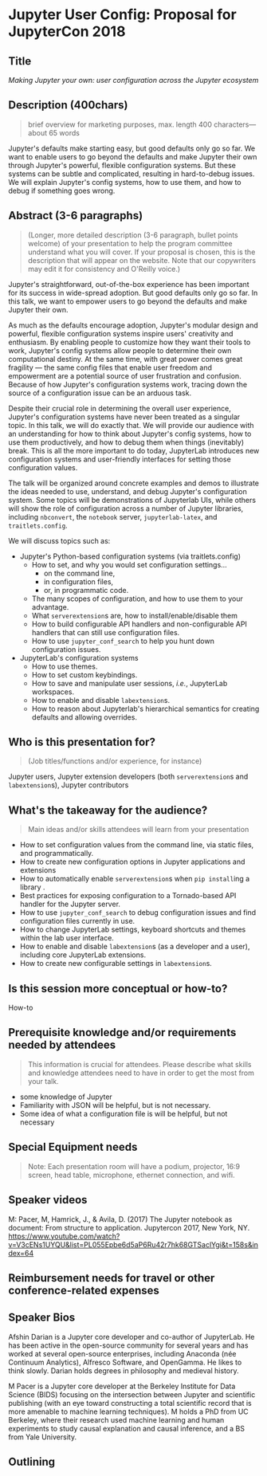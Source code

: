 # Jupyter User Config: Proposal for JupyterCon 2018

## Title

*Making Jupyter your own: user configuration across the Jupyter ecosystem*

## Description (400chars)

> brief overview for marketing purposes, max. length 400 characters—about 65 words

Jupyter's defaults make starting easy, but good defaults only go so far. We want to enable users to go beyond the defaults and make Jupyter their own through Jupyter's powerful, flexible configuration systems. But these systems can be subtle and complicated, resulting in hard-to-debug issues. We will explain Jupyter's config systems, how to use them, and how to debug if something goes wrong. 

## Abstract (3-6 paragraphs)

> (Longer, more detailed description (3-6 paragraph, bullet points welcome) of your presentation to help the program committee understand what you will cover. If your proposal is chosen, this is the description that will appear on the website. Note that our copywriters may edit it for consistency and O'Reilly voice.)

Jupyter's straightforward, out-of-the-box experience has been important for its success in wide-spread adoption. But good defaults only go so far. In this talk, we want to empower users to go beyond the defaults and make Jupyter their own.

As much as the defaults encourage adoption, Jupyter's modular design and powerful, flexible configuration systems inspire users' creativity and enthusiasm. By enabling people to customize how they want their tools to work, Jupyter's config systems allow people to determine their own computational destiny. At the same time, with great power comes great fragility — the same config files that enable user freedom and empowerment are a potential source of user frustration and confusion. Because of how Jupyter's configuration systems work, tracing down the source of a configuration issue can be an arduous task.

Despite their crucial role in determining the overall user experience, Jupyter's configuration systems have never been treated as a singular topic. In this talk, we will do exactly that. We will provide our audience with an understanding for how to think about Jupyter's config systems, how to use them productively, and how to debug them when things (inevitably) break. This is all the more important to do today, JupyterLab introduces new configuration systems and user-friendly interfaces for setting those configuration values.

The talk will be organized around concrete examples and demos to illustrate the ideas needed to use, understand, and debug Jupyter's configuration system. Some topics will be demonstrations of Jupyterlab UIs, while others will show the role of configuration across a number of Jupyter libraries, including `nbconvert`, the `notebook` server, `jupyterlab-latex`, and `traitlets.config`.

We will discuss topics such as:

- Jupyter's Python-based configuration systems (via traitlets.config)
    - How to set, and why you would set configuration settings…
        - on the command line,
        - in configuration files,
        - or, in programmatic code.
    - The many scopes of configuration, and how to use them to your advantage.
    - What `serverextension`s are, how to install/enable/disable them 
    - How to build configurable API handlers and non-configurable API handlers that can still use configuration files.
    - How to use `jupyter_conf_search` to help you hunt down configuration issues.
- JupyterLab's configuration systems
    - How to use themes.
    - How to set custom keybindings.
    - How to save and manipulate user sessions, *i.e.*, JupyterLab workspaces.
    - How to enable and disable `labextension`s.
    - How to reason about Jupyterlab's hierarchical semantics for creating defaults and allowing overrides.

## Who is this presentation for?

> (Job titles/functions and/or experience, for instance)

Jupyter users, Jupyter extension developers (both `serverextension`s and `labextension`s), Jupyter contributors 


## What's the takeaway for the audience?

> Main ideas and/or skills attendees will learn from your presentation

- How to set configuration values from the command line, via static files, and programmatically.
- How to create new configuration options in Jupyter applications and extensions
- How to automatically enable `serverextension`s when `pip install`ing a library .
- Best practices for exposing configuration to a Tornado-based API handler for the Jupyter server.
- How to use `jupyter_conf_search` to debug configuration issues and find configuration files currently in use.
- How to change JupyterLab settings, keyboard shortcuts and themes within the lab user interface.
- How to enable and disable `labextension`s (as a developer and a user), including 
  core JupyterLab extensions.
- How to create new configurable settings in `labextension`s.



## Is this session more conceptual or how-to?

How-to

## Prerequisite knowledge and/or requirements needed by attendees

> This information is crucial for attendees. Please describe what skills and knowledge attendees need to have in order to get the most from your talk.

- some knowledge of Jupyter 
- Familiarity with JSON will be helpful, but is not necessary. 
- Some idea of what a configuration file is will be helpful, but not necessary

## Special Equipment needs

> Note: Each presentation room will have a podium, projector, 16:9 screen, head table, microphone, ethernet connection, and wifi.


## Speaker videos
M: Pacer, M, Hamrick, J., & Avila, D. (2017) The Jupyter notebook as document: From structure to application. Jupytercon 2017, New York, NY. 
https://www.youtube.com/watch?v=V3cENs1UYQU&list=PL055Epbe6d5aP6Ru42r7hk68GTSaclYgi&t=158s&index=64

## Reimbursement needs for travel or other conference-related expenses


## Speaker Bios

Afshin Darian is a Jupyter core developer and co-author of JupyterLab. He has been active in the open-source community for several years and has worked at several open-source enterprises, including Anaconda (née Continuum Analytics), Alfresco Software, and OpenGamma. He likes to think slowly. Darian holds degrees in philosophy and medieval history.

M Pacer is a Jupyter core developer at the Berkeley Institute for Data Science (BIDS) focusing on the intersection between Jupyter and scientific publishing (with an eye toward constructing a total scientific record that is more amenable to machine learning techniques). M holds a PhD from UC Berkeley, where their research used machine learning and human experiments to study causal explanation and causal inference, and a BS from Yale University.


## Outlining
